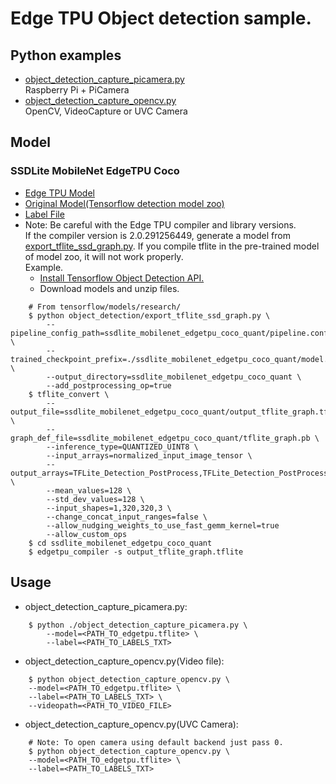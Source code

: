 # Edge TPU Object detection sample.

## Python examples
- [object_detection_capture_picamera.py](object_detection_capture_picamera.py)<br>
Raspberry Pi + PiCamera
- [object_detection_capture_opencv.py](object_detection_capture_opencv.py)<br>
OpenCV, VideoCapture or UVC
 Camera

## Model

### SSDLite MobileNet EdgeTPU Coco
- [Edge TPU Model](models/ssd_mobilenet_edgetpu_coco_edgetpu.tflite)
- [Original Model(Tensorflow detection model zoo)](https://github.com/tensorflow/models/blob/master/research/object_detection/g3doc/detection_model_zoo.md#pixel4-edge-tpu-models)
- [Label File](models/coco_labels.txt)
- Note: Be careful with the Edge TPU compiler and library versions.<br>
If the compiler version is 2.0.291256449, generate a model from [export_tflite_ssd_graph.py](https://github.com/tensorflow/models/blob/master/research/object_detection/g3doc/running_on_mobile_tensorflowlite.md). If you compile tflite in the pre-trained model of model zoo, it will not work properly.<br>
Example.
    - [Install Tensorflow Object Detection API.](https://github.com/tensorflow/models/blob/master/research/object_detection/g3doc/installation.md)
    - Download models and unzip files.
```
    # From tensorflow/models/research/
    $ python object_detection/export_tflite_ssd_graph.py \
        --pipeline_config_path=ssdlite_mobilenet_edgetpu_coco_quant/pipeline.config \
        --trained_checkpoint_prefix=./ssdlite_mobilenet_edgetpu_coco_quant/model.ckpt \
        --output_directory=ssdlite_mobilenet_edgetpu_coco_quant \
        --add_postprocessing_op=true
    $ tflite_convert \
        --output_file=ssdlite_mobilenet_edgetpu_coco_quant/output_tflite_graph.tflite \
        --graph_def_file=ssdlite_mobilenet_edgetpu_coco_quant/tflite_graph.pb \
        --inference_type=QUANTIZED_UINT8 \
        --input_arrays=normalized_input_image_tensor \
        --output_arrays=TFLite_Detection_PostProcess,TFLite_Detection_PostProcess:1,TFLite_Detection_PostProcess:2,TFLite_Detection_PostProcess:3 \
        --mean_values=128 \
        --std_dev_values=128 \
        --input_shapes=1,320,320,3 \
        --change_concat_input_ranges=false \
        --allow_nudging_weights_to_use_fast_gemm_kernel=true 
        --allow_custom_ops
    $ cd ssdlite_mobilenet_edgetpu_coco_quant
    $ edgetpu_compiler -s output_tflite_graph.tflite 

```


## Usage
- object_detection_capture_picamera.py:<br>
``` 
    $ python ./object_detection_capture_picamera.py \
        --model=<PATH_TO_edgetpu.tflite> \
        --label=<PATH_TO_LABELS_TXT>
```
- object_detection_capture_opencv.py(Video file):<br>
```
    $ python object_detection_capture_opencv.py \
    --model=<PATH_TO_edgetpu.tflite> \ 
    --label=<PATH_TO_LABELS_TXT> \
    --videopath=<PATH_TO_VIDEO_FILE>
```
- object_detection_capture_opencv.py(UVC Camera):<br>
```
    # Note: To open camera using default backend just pass 0.
    $ python object_detection_capture_opencv.py \
    --model=<PATH_TO_edgetpu.tflite> \
    --label=<PATH_TO_LABELS_TXT> 
```
